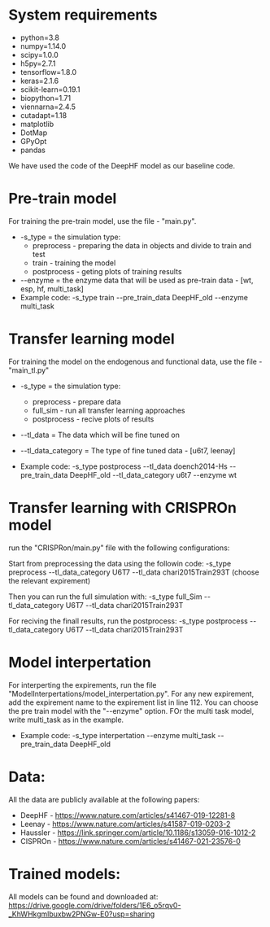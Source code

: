 # System requirements
* python=3.8
* numpy=1.14.0
* scipy=1.0.0
* h5py=2.7.1
* tensorflow=1.8.0
* keras=2.1.6
* scikit-learn=0.19.1
* biopython=1.71
* viennarna=2.4.5
* cutadapt=1.18
* matplotlib
* DotMap
* GPyOpt
* pandas

We have used the code of the DeepHF model as our baseline code.
#  Pre-train model
For training the pre-train model, use the file - "main.py".
* -s_type = the simulation type:
  * preprocess - preparing the data in objects and divide to train and test
  * train - training the model
  * postprocess - geting plots of training results
* --enzyme = the enzyme data that will be used as pre-train data - [wt, esp, hf, multi_task]
* Example code:
-s_type train --pre_train_data DeepHF_old   --enzyme multi_task

# Transfer learning model
For training the model on the endogenous and functional data, use the file - "main_tl.py"
* -s_type = the simulation type:
  * preprocess - prepare data
  * full_sim - run all transfer learning approaches
  * postprocess - recive plots of results

* --tl_data = The data which will be fine tuned on
*  --tl_data_category = The type of fine tuned data - [u6t7, leenay]
* Example code:
-s_type postprocess --tl_data doench2014-Hs --pre_train_data DeepHF_old  --tl_data_category u6t7 --enzyme wt


# Transfer learning with CRISPROn model
run the "CRISPRon/main.py" file with the following configurations:

Start from preprocessing the data using the followin code: 
-s_type preprocess --tl_data_category U6T7 --tl_data chari2015Train293T (choose the relevant expirement)

Then you can run the full simulation with:
-s_type full_Sim --tl_data_category U6T7 --tl_data chari2015Train293T

For reciving the finall results, run the postprocess:
-s_type postprocess --tl_data_category U6T7 --tl_data chari2015Train293T

# Model interpertation
For interperting the expirements, run the file "ModelInterpertations/model_interpertation.py". 
For any new expirement, add the expirement name to the expirement list in line 112. 
You can choose the pre train model with the "--enzyme" option. FOr the multi task model, write multi_task as in the example.
* Example code:
-s_type interpertation --enzyme multi_task --pre_train_data DeepHF_old

# Data:
All the data are publicly available at the following papers:
* DeepHF - https://www.nature.com/articles/s41467-019-12281-8
* Leenay - https://www.nature.com/articles/s41587-019-0203-2
* Haussler - https://link.springer.com/article/10.1186/s13059-016-1012-2
* CISPROn - https://www.nature.com/articles/s41467-021-23576-0

# Trained models:
All models can be found and downloaded at:
https://drive.google.com/drive/folders/1E6_o5rqv0-_KhWHkgmlbuxbw2PNGw-E0?usp=sharing

  
